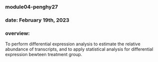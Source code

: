 ### module04-penghy27
### date: February 19th, 2023
### overview: 
To perform differential expression analysis to estimate the relative abundance of transcripts, and to apply statistical analysis for differential expression bewteen treatment group.
